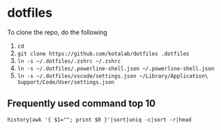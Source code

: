 # dotfiles
To clone the repo, do the following

1. `cd`
1. `git clone https://github.com/kotalab/dotfiles .dotfiles`
1. `ln -s ~/.dotfiles/.zshrc ~/.zshrc`
1. `ln -s ~/.dotfiles/.powerline-shell.json ~/.powerline-shell.json`
1. `ln -s ~/.dotfiles/vscode/settings.json ~/Library/Application\ Support/Code/User/settings.json`

## Frequently used command top 10
`history|awk '{ $1=""; print $0 }'|sort|uniq -c|sort -r|head`